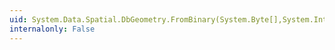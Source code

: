 ```yaml
---
uid: System.Data.Spatial.DbGeometry.FromBinary(System.Byte[],System.Int32)
internalonly: False
---
```

